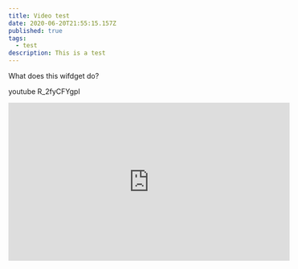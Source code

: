 ```yaml
---
title: Video test
date: 2020-06-20T21:55:15.157Z
published: true
tags:
  - test
description: This is a test
---
```

What does this wifdget do?

youtube R_2fyCFYgpI

<iframe width="560" height="315" src="https://www.youtube.com/embed/R_2fyCFYgpI" frameborder="0" allow="accelerometer; autoplay; encrypted-media; gyroscope; picture-in-picture" allowfullscreen></iframe>